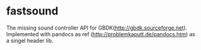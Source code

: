 # fastsound
The missing sound controller API for GBDK(http://gbdk.sourceforge.net). Implemented with pandocs as ref (http://problemkaputt.de/pandocs.htm) as a singel header lib.
